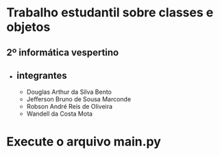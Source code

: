 # Trabalho estudantil sobre classes e objetos
## 2º informática vespertino
- ## integrantes
    - Douglas Arthur da Silva Bento
    - Jefferson Bruno de Sousa Marconde
    - Robson André Reis de Oliveira
    - Wandell da Costa Mota

# Execute o arquivo main.py 